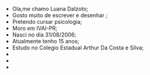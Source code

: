 - Ola,me chamo Luana Dalzoto;
- Gosto muito de escrever e desenhar ;
- Pretendo cursar psicologia; 
- Moro em IVAI-PR; 
- Nasci no dia 31/08/2006;
- Atualmente tenho 15 anos;
- Estudo no Colegio Estadual Arthur Da Costa e Silva;
-
- 
- 



